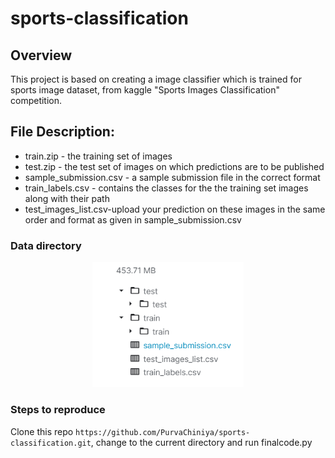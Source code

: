 # sports-classification

## Overview

   This project is based on creating a image classifier which is trained for sports image dataset, from kaggle  "Sports Images Classification" competition. 
## File Description:
* train.zip - the training set of images
* test.zip - the test set of images on which predictions are to be published
* sample_submission.csv - a sample submission file in the correct format
* train_labels.csv - contains the classes for the the training set images along with their path
* test_images_list.csv-upload your prediction on these images in the same order and format as given in sample_submission.csv

### Data directory
<p align="center">
  <img src="img/Capture1.PNG" alt="darts" width="48%">
</p>

### Steps to reproduce
   Clone this repo ```https://github.com/PurvaChiniya/sports-classification.git```, change to the current directory and run finalcode.py
